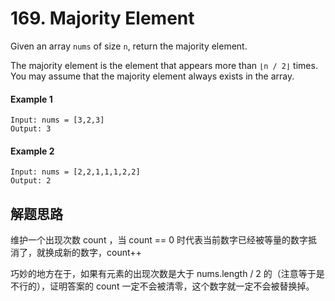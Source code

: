 # 169. Majority Element

Given an array `nums` of size `n`, return the majority element.

The majority element is the element that appears more than `⌊n / 2⌋` times. You may assume that the majority element always exists in the array.

#### Example 1

```
Input: nums = [3,2,3]
Output: 3
```

#### Example 2

```
Input: nums = [2,2,1,1,1,2,2]
Output: 2
```

## 解题思路

维护一个出现次数 count ，当 count == 0 时代表当前数字已经被等量的数字抵消了，就换成新的数字，count++

巧妙的地方在于，如果有元素的出现次数是大于 nums.length / 2 的（注意等于是不行的），证明答案的 count 一定不会被清零，这个数字就一定不会被替换掉。
